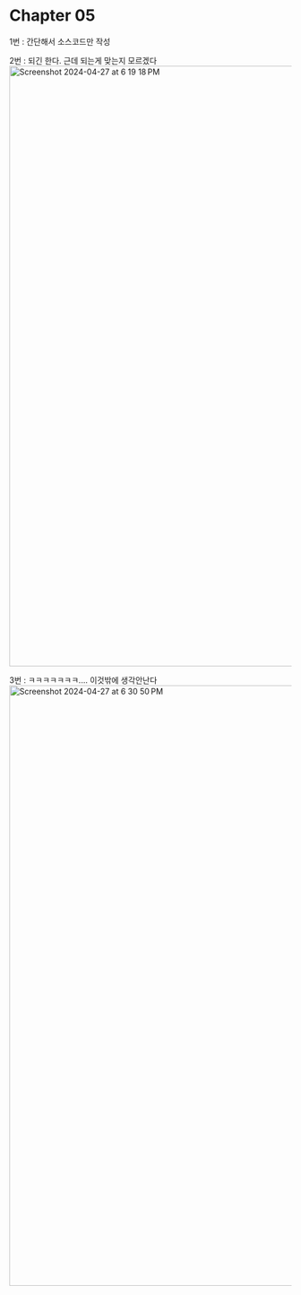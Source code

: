 # Chapter 05

1번 : 간단해서 소스코드만 작성

2번 : 되긴 한다. 근데 되는게 맞는지 모르겠다
<img width="1072" alt="Screenshot 2024-04-27 at 6 19 18 PM" src="https://github.com/SmallzooDev/OSTEP/assets/121675217/f29b2833-b249-4379-b899-3a72e0a3875e">

3번 : ㅋㅋㅋㅋㅋㅋㅋ.... 이것밖에 생각안난다
<img width="1072" alt="Screenshot 2024-04-27 at 6 30 50 PM" src="https://github.com/SmallzooDev/OSTEP/assets/121675217/0c906ad3-9111-467d-af52-79f2d6b23ef9">
